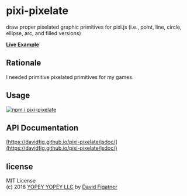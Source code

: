 # pixi-pixelate
draw proper pixelated graphic primitives for pixi.js (i.e., point, line, circle, ellipse, arc, and filled versions)

[**Live Example**](https://davidfig.github.io/pixi-pixelate/)

## Rationale
I needed primitive pixelated primitives for my games.

## Usage

[![npm i pixi-pixelate](https://nodei.co/npm/pixi-pixelate.png?mini=true)](https://npmjs.org/package/pixi-pixelate/)

## API Documentation
[https://davidfig.github.io/pixi-pixelate/jsdoc/](https://davidfig.github.io/pixi-pixelate/jsdoc/)

## license  
MIT License  
(c) 2018 [YOPEY YOPEY LLC](https://yopeyopey.com/) by [David Figatner](https://twitter.com/yopey_yopey/)
